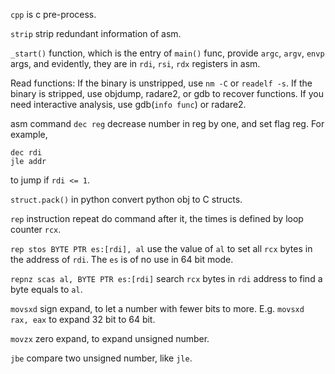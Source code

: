 `cpp` is c pre-process.

`strip` strip redundant information of asm.

`_start()` function, which is the entry of `main()` func, provide `argc`, `argv`, `envp` args, 
and evidently, they are in `rdi`, `rsi`, `rdx` registers in asm.

Read functions:
If the binary is unstripped, use `nm -C` or `readelf -s`.
If the binary is stripped, use objdump, radare2, or gdb to recover functions.
If you need interactive analysis, use gdb(`info func`) or radare2.

asm command `dec reg` decrease number in reg by one, and set flag reg. For example,
```
dec rdi
jle addr
```
to jump if `rdi <= 1`.

`struct.pack()` in python convert python obj to C structs.

`rep` instruction repeat do command after it, the times is defined by loop counter `rcx`.

`rep stos BYTE PTR es:[rdi], al` use the value of `al` to set all `rcx` bytes in the address of `rdi`.
The `es` is of no use in 64 bit mode.

`repnz scas al, BYTE PTR es:[rdi]` search `rcx` bytes in `rdi` address to find a byte equals to `al`.

`movsxd` sign expand, to let a number with fewer bits to more. E.g. `movsxd rax, eax` to expand 32 bit to 64 bit.

`movzx` zero expand, to expand unsigned number.

`jbe` compare two unsigned number, like `jle`.
